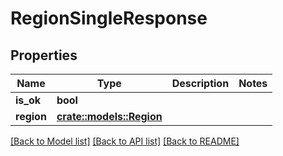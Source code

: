 # RegionSingleResponse

## Properties

Name | Type | Description | Notes
------------ | ------------- | ------------- | -------------
**is_ok** | **bool** |  | 
**region** | [**crate::models::Region**](Region.md) |  | 

[[Back to Model list]](../README.md#documentation-for-models) [[Back to API list]](../README.md#documentation-for-api-endpoints) [[Back to README]](../README.md)


